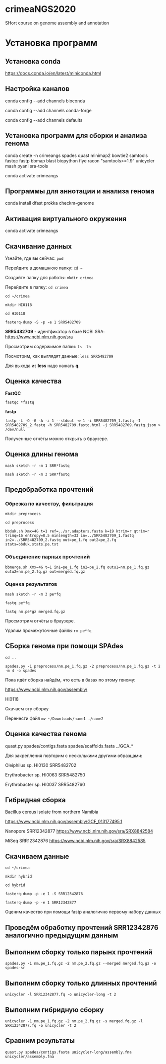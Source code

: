 # crimeaNGS2020
SHort course on genome assembly and annotation


# Установка программ

## Установка conda

https://docs.conda.io/en/latest/miniconda.html

## Настройка каналов

conda config --add channels bioconda

conda config --add channels conda-forge

conda config --add channels defaults

## Установка программ для сборки и анализа генома

conda create -n crimeangs spades quast minimap2 bowtie2 samtools fastqc fastp bbmap blast biopython flye racon "samtools>=1.9" unicycler mash pyani sra-tools

conda activate crimeangs

## Программы для аннотации и анализа генома

conda install dfast prokka checkm-genome


## Активация виртуального окружения

conda activate crimeangs

## Скачивание данных

Узнайте, где вы сейчас: `pwd`

Перейдите в домашнюю папку: `cd ~`

Создайте папку для работы: `mkdir crimea`

Перейдите в папку: `cd crimea`

`cd ~/crimea`

`mkdir HI0118`

`cd HI0118`

`fasterq-dump -S -p -e 1 SRR5482709`

**SRR5482709** - идентфикатор в базе NCBI SRA: https://www.ncbi.nlm.nih.gov/sra

Просмотрим содержимое папки: `ls -lh`

Посмотрим, как выглядят данные: `less SRR5482709`

Для выхода из **less** надо нажать **q**.


## Оценка качества

**FastQC**

`fastqc *fastq`

**fastp**

`fastp -L -Q -G -A -z 1 --stdout -w 1 -i SRR5482709_1.fastq -I SRR5482709_2.fastq -h SRR5482709.fastq.html -j SRR5482709.fastq.json > /dev/null`

Полученные отчёты можно открыть в браузере.


## Оценка длины генома

`mash sketch -r -m 1 SRR*fastq`

`mash sketch -r -m 3 SRR*fastq`


## Предобработка прочтений

### Обрезка по качеству, фильтрация

`mkdir preprocess`

`cd preprocess`

`bbduk.sh Xmx=4G t=1 ref=../sr.adapters.fasta k=19 ktrim=r qtrim=r trimq=16 entropy=0.5 minlength=33 in=../SRR5482709_1.fastq in2=../SRR5482709_2.fastq out=pe_1.fq out2=pe_2.fq stats=bbduk.stats.pe.txt`

### Объединение парных прочтений

`bbmerge.sh Xmx=4G t=1 in1=pe_1.fq in2=pe_2.fq outu1=nm.pe_1.fq.gz outu2=nm.pe_2.fq.gz out=merged.fq.gz`


### Оценка результатов

`mash sketch -r -m 3 pe*fq`

`fastq pe*fq`

`fastq nm.pe*gz merged.fq.gz`

Просмотрим отчёты в браузере.

Удалим промежуточные файлы `rm pe*fq`


## СБорка генома при помощи SPAdes

`cd ..`

`spades.py -1 preprocess/nm.pe_1.fq.gz -2 preprocess/nm.pe_1.fq.gz -t 2 -m 4 -o spades`


Пока идёт сборка найдём, что есть в базах по этому геному:

https://www.ncbi.nlm.nih.gov/assembly/

HI0118

Скачаем эту сборку

Перенести файл `mv ~/Downloads/name1 ./name2`


## Оценка качества генома

quast.py spades/contigs.fasta spades/scaffolds.fasta ../GCA_*


Для закрепления повторим с несколькими другими образцами:

Oleiphilus sp. HI0130    SRR5482702 

Erythrobacter sp. HI0063    SRR5482750 

Erythrobacter sp. HI0037    SRR5482760 


## Гибридная сборка

Bacillus cereus isolate from northern Namibia  

https://www.ncbi.nlm.nih.gov/assembly/GCF_013177495.1   

Nanopore SRR12342877 https://www.ncbi.nlm.nih.gov/sra/SRX8842584 

MiSeq SRR12342876 https://www.ncbi.nlm.nih.gov/sra/SRX8842585 

## Скачиваем данные

`cd ~/crimea`

`mkdir hybrid`

`cd hybrid`

`fasterq-dump -p -e 1 -S SRR12342876`

`fasterq-dump -p -e 1 SRR12342877`

Оценим качество при помощи fastp аналогично первому набору данных

## Проведём обработку прочтений SRR12342876 аналогично предыдущим данным

## Выполним сборку только парынх прочтений

`spades.py -1 nm.pe_1.fq.gz -2 nm.pe_2.fq.gz --merged merged.fq.gz -o spades-sr`

## Выполним сборку только длинных прочтений

`unicycler -l SRR12342877.fq -o unicycler-long -t 2`

## Выполним гибридную сборку

`unicycler -1 nm.pe_1.fq.gz -2 nm.pe_2.fq.gz -s merged.fq.gz -l SRR12342877.fq -o unicycler -t 2`

## Сравним результаты

`quast.py spades/contigs.fasta unicycler-long/assembly.fna unicycler/assembly.fna`

